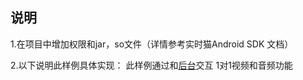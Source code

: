 ## 说明

1.在项目中增加权限和jar，so文件（详情参考实时猫Android SDK 文档）

2.以下说明此样例具体实现：
此样例通过和[后台](https://github.com/RTCat/rtcat_android_demo_1v1_backend)交互 1对1视频和音频功能